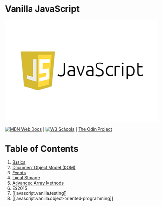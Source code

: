 # Vanilla JavaScript

![javascript](../../../assets/images/javaScript.jpeg)

[![MDN Web Docs](https://img.shields.io/badge/MDN_Web_Docs-black?style=flat&logo=mdnwebdocs&logoColor=white)](https://developer.mozilla.org/en-US/docs/Web/JavaScript) |
[![W3 Schools](https://img.shields.io/badge/W3Schools-6DA55F?style=flat&logo=w3c&logoColor=white)](https://www.w3schools.com/js/default.asp) |
[The Odin Project](https://www.theodinproject.com/)

# Table of Contents

1. [Basics](./javascript.vanilla.basics.md)
1. [Document Object Model (DOM)](./javascript.vanilla.document-object-model.md)
1. [Events](./javascript.vanilla.events.md)
1. [Local Storage](./javascript.vanilla.local-storage.md)
1. [Advanced Array Methods](./javascript.vanilla.advanced-array-methods.md)
1. [ES2015](./javascript.vanilla.es2015.md)
1. [[javascript.vanilla.testing]]
1. [[javascript.vanilla.object-oriented-programming]]
